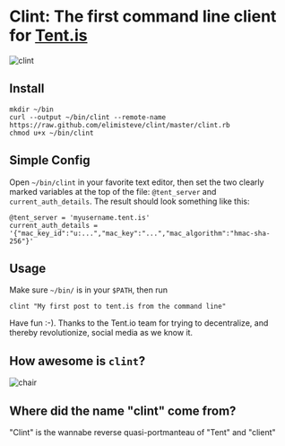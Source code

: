 # Clint: The first command line client for [Tent.is](https://tent.is)

![clint](http://i.imgflip.com/3rfu.jpg)

## Install

    mkdir ~/bin
    curl --output ~/bin/clint --remote-name https://raw.github.com/elimisteve/clint/master/clint.rb
    chmod u+x ~/bin/clint


## Simple Config

Open `~/bin/clint` in your favorite text editor, then set the two
clearly marked variables at the top of the file: `@tent_server` and
`current_auth_details`.  The result should look something like this:

    @tent_server = 'myusername.tent.is'
    current_auth_details = '{"mac_key_id":"u:...","mac_key":"...","mac_algorithm":"hmac-sha-256"}'


## Usage

Make sure `~/bin/` is in your `$PATH`, then run

    clint "My first post to tent.is from the command line"

Have fun :-).  Thanks to the Tent.io team for trying to decentralize,
and thereby revolutionize, social media as we know it.


## How awesome is `clint`?

![chair](http://i.imgflip.com/3rg4.jpg)


## Where did the name "clint" come from?

"Clint" is the wannabe reverse quasi-portmanteau of "Tent" and
"client"
